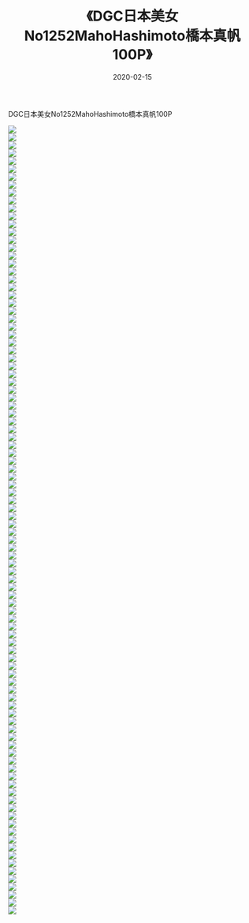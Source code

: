 ﻿---
layout: post
title:  《DGC日本美女No1252MahoHashimoto橋本真帆100P》
date:   2020-02-15
img: http://img.660000.xyz/Sharelink/性感/2020/DGC日本美女No1252MahoHashimoto橋本真帆100P/000.jpg
categories: [美女, 清纯, 唯美]
---

DGC日本美女No1252MahoHashimoto橋本真帆100P

  ![](http://img.660000.xyz/Sharelink/性感/2020/DGC日本美女No1252MahoHashimoto橋本真帆100P/001.jpg) <br> ![](http://img.660000.xyz/Sharelink/性感/2020/DGC日本美女No1252MahoHashimoto橋本真帆100P/002.jpg) <br> ![](http://img.660000.xyz/Sharelink/性感/2020/DGC日本美女No1252MahoHashimoto橋本真帆100P/003.jpg) <br> ![](http://img.660000.xyz/Sharelink/性感/2020/DGC日本美女No1252MahoHashimoto橋本真帆100P/004.jpg) <br> ![](http://img.660000.xyz/Sharelink/性感/2020/DGC日本美女No1252MahoHashimoto橋本真帆100P/005.jpg) <br> ![](http://img.660000.xyz/Sharelink/性感/2020/DGC日本美女No1252MahoHashimoto橋本真帆100P/006.jpg) <br> ![](http://img.660000.xyz/Sharelink/性感/2020/DGC日本美女No1252MahoHashimoto橋本真帆100P/007.jpg) <br> ![](http://img.660000.xyz/Sharelink/性感/2020/DGC日本美女No1252MahoHashimoto橋本真帆100P/008.jpg) <br> ![](http://img.660000.xyz/Sharelink/性感/2020/DGC日本美女No1252MahoHashimoto橋本真帆100P/009.jpg) <br> ![](http://img.660000.xyz/Sharelink/性感/2020/DGC日本美女No1252MahoHashimoto橋本真帆100P/010.jpg) <br> ![](http://img.660000.xyz/Sharelink/性感/2020/DGC日本美女No1252MahoHashimoto橋本真帆100P/011.jpg) <br> ![](http://img.660000.xyz/Sharelink/性感/2020/DGC日本美女No1252MahoHashimoto橋本真帆100P/012.jpg) <br> ![](http://img.660000.xyz/Sharelink/性感/2020/DGC日本美女No1252MahoHashimoto橋本真帆100P/013.jpg) <br> ![](http://img.660000.xyz/Sharelink/性感/2020/DGC日本美女No1252MahoHashimoto橋本真帆100P/014.jpg) <br> ![](http://img.660000.xyz/Sharelink/性感/2020/DGC日本美女No1252MahoHashimoto橋本真帆100P/015.jpg) <br> ![](http://img.660000.xyz/Sharelink/性感/2020/DGC日本美女No1252MahoHashimoto橋本真帆100P/016.jpg) <br> ![](http://img.660000.xyz/Sharelink/性感/2020/DGC日本美女No1252MahoHashimoto橋本真帆100P/017.jpg) <br> ![](http://img.660000.xyz/Sharelink/性感/2020/DGC日本美女No1252MahoHashimoto橋本真帆100P/018.jpg) <br> ![](http://img.660000.xyz/Sharelink/性感/2020/DGC日本美女No1252MahoHashimoto橋本真帆100P/019.jpg) <br> ![](http://img.660000.xyz/Sharelink/性感/2020/DGC日本美女No1252MahoHashimoto橋本真帆100P/020.jpg) <br> ![](http://img.660000.xyz/Sharelink/性感/2020/DGC日本美女No1252MahoHashimoto橋本真帆100P/021.jpg) <br> ![](http://img.660000.xyz/Sharelink/性感/2020/DGC日本美女No1252MahoHashimoto橋本真帆100P/022.jpg) <br> ![](http://img.660000.xyz/Sharelink/性感/2020/DGC日本美女No1252MahoHashimoto橋本真帆100P/023.jpg) <br> ![](http://img.660000.xyz/Sharelink/性感/2020/DGC日本美女No1252MahoHashimoto橋本真帆100P/024.jpg) <br> ![](http://img.660000.xyz/Sharelink/性感/2020/DGC日本美女No1252MahoHashimoto橋本真帆100P/025.jpg) <br> ![](http://img.660000.xyz/Sharelink/性感/2020/DGC日本美女No1252MahoHashimoto橋本真帆100P/026.jpg) <br> ![](http://img.660000.xyz/Sharelink/性感/2020/DGC日本美女No1252MahoHashimoto橋本真帆100P/027.jpg) <br> ![](http://img.660000.xyz/Sharelink/性感/2020/DGC日本美女No1252MahoHashimoto橋本真帆100P/028.jpg) <br> ![](http://img.660000.xyz/Sharelink/性感/2020/DGC日本美女No1252MahoHashimoto橋本真帆100P/029.jpg) <br> ![](http://img.660000.xyz/Sharelink/性感/2020/DGC日本美女No1252MahoHashimoto橋本真帆100P/030.jpg) <br> ![](http://img.660000.xyz/Sharelink/性感/2020/DGC日本美女No1252MahoHashimoto橋本真帆100P/031.jpg) <br> ![](http://img.660000.xyz/Sharelink/性感/2020/DGC日本美女No1252MahoHashimoto橋本真帆100P/032.jpg) <br> ![](http://img.660000.xyz/Sharelink/性感/2020/DGC日本美女No1252MahoHashimoto橋本真帆100P/033.jpg) <br> ![](http://img.660000.xyz/Sharelink/性感/2020/DGC日本美女No1252MahoHashimoto橋本真帆100P/034.jpg) <br> ![](http://img.660000.xyz/Sharelink/性感/2020/DGC日本美女No1252MahoHashimoto橋本真帆100P/035.jpg) <br> ![](http://img.660000.xyz/Sharelink/性感/2020/DGC日本美女No1252MahoHashimoto橋本真帆100P/036.jpg) <br> ![](http://img.660000.xyz/Sharelink/性感/2020/DGC日本美女No1252MahoHashimoto橋本真帆100P/037.jpg) <br> ![](http://img.660000.xyz/Sharelink/性感/2020/DGC日本美女No1252MahoHashimoto橋本真帆100P/038.jpg) <br> ![](http://img.660000.xyz/Sharelink/性感/2020/DGC日本美女No1252MahoHashimoto橋本真帆100P/039.jpg) <br> ![](http://img.660000.xyz/Sharelink/性感/2020/DGC日本美女No1252MahoHashimoto橋本真帆100P/040.jpg) <br> ![](http://img.660000.xyz/Sharelink/性感/2020/DGC日本美女No1252MahoHashimoto橋本真帆100P/041.jpg) <br> ![](http://img.660000.xyz/Sharelink/性感/2020/DGC日本美女No1252MahoHashimoto橋本真帆100P/042.jpg) <br> ![](http://img.660000.xyz/Sharelink/性感/2020/DGC日本美女No1252MahoHashimoto橋本真帆100P/043.jpg) <br> ![](http://img.660000.xyz/Sharelink/性感/2020/DGC日本美女No1252MahoHashimoto橋本真帆100P/044.jpg) <br> ![](http://img.660000.xyz/Sharelink/性感/2020/DGC日本美女No1252MahoHashimoto橋本真帆100P/045.jpg) <br> ![](http://img.660000.xyz/Sharelink/性感/2020/DGC日本美女No1252MahoHashimoto橋本真帆100P/046.jpg) <br> ![](http://img.660000.xyz/Sharelink/性感/2020/DGC日本美女No1252MahoHashimoto橋本真帆100P/047.jpg) <br> ![](http://img.660000.xyz/Sharelink/性感/2020/DGC日本美女No1252MahoHashimoto橋本真帆100P/048.jpg) <br> ![](http://img.660000.xyz/Sharelink/性感/2020/DGC日本美女No1252MahoHashimoto橋本真帆100P/049.jpg) <br> ![](http://img.660000.xyz/Sharelink/性感/2020/DGC日本美女No1252MahoHashimoto橋本真帆100P/050.jpg) <br> ![](http://img.660000.xyz/Sharelink/性感/2020/DGC日本美女No1252MahoHashimoto橋本真帆100P/051.jpg) <br> ![](http://img.660000.xyz/Sharelink/性感/2020/DGC日本美女No1252MahoHashimoto橋本真帆100P/052.jpg) <br> ![](http://img.660000.xyz/Sharelink/性感/2020/DGC日本美女No1252MahoHashimoto橋本真帆100P/053.jpg) <br> ![](http://img.660000.xyz/Sharelink/性感/2020/DGC日本美女No1252MahoHashimoto橋本真帆100P/054.jpg) <br> ![](http://img.660000.xyz/Sharelink/性感/2020/DGC日本美女No1252MahoHashimoto橋本真帆100P/055.jpg) <br> ![](http://img.660000.xyz/Sharelink/性感/2020/DGC日本美女No1252MahoHashimoto橋本真帆100P/056.jpg) <br> ![](http://img.660000.xyz/Sharelink/性感/2020/DGC日本美女No1252MahoHashimoto橋本真帆100P/057.jpg) <br> ![](http://img.660000.xyz/Sharelink/性感/2020/DGC日本美女No1252MahoHashimoto橋本真帆100P/058.jpg) <br> ![](http://img.660000.xyz/Sharelink/性感/2020/DGC日本美女No1252MahoHashimoto橋本真帆100P/059.jpg) <br> ![](http://img.660000.xyz/Sharelink/性感/2020/DGC日本美女No1252MahoHashimoto橋本真帆100P/060.jpg) <br> ![](http://img.660000.xyz/Sharelink/性感/2020/DGC日本美女No1252MahoHashimoto橋本真帆100P/061.jpg) <br> ![](http://img.660000.xyz/Sharelink/性感/2020/DGC日本美女No1252MahoHashimoto橋本真帆100P/062.jpg) <br> ![](http://img.660000.xyz/Sharelink/性感/2020/DGC日本美女No1252MahoHashimoto橋本真帆100P/063.jpg) <br> ![](http://img.660000.xyz/Sharelink/性感/2020/DGC日本美女No1252MahoHashimoto橋本真帆100P/064.jpg) <br> ![](http://img.660000.xyz/Sharelink/性感/2020/DGC日本美女No1252MahoHashimoto橋本真帆100P/065.jpg) <br> ![](http://img.660000.xyz/Sharelink/性感/2020/DGC日本美女No1252MahoHashimoto橋本真帆100P/066.jpg) <br> ![](http://img.660000.xyz/Sharelink/性感/2020/DGC日本美女No1252MahoHashimoto橋本真帆100P/067.jpg) <br> ![](http://img.660000.xyz/Sharelink/性感/2020/DGC日本美女No1252MahoHashimoto橋本真帆100P/068.jpg) <br> ![](http://img.660000.xyz/Sharelink/性感/2020/DGC日本美女No1252MahoHashimoto橋本真帆100P/069.jpg) <br> ![](http://img.660000.xyz/Sharelink/性感/2020/DGC日本美女No1252MahoHashimoto橋本真帆100P/070.jpg) <br> ![](http://img.660000.xyz/Sharelink/性感/2020/DGC日本美女No1252MahoHashimoto橋本真帆100P/071.jpg) <br> ![](http://img.660000.xyz/Sharelink/性感/2020/DGC日本美女No1252MahoHashimoto橋本真帆100P/072.jpg) <br> ![](http://img.660000.xyz/Sharelink/性感/2020/DGC日本美女No1252MahoHashimoto橋本真帆100P/073.jpg) <br> ![](http://img.660000.xyz/Sharelink/性感/2020/DGC日本美女No1252MahoHashimoto橋本真帆100P/074.jpg) <br> ![](http://img.660000.xyz/Sharelink/性感/2020/DGC日本美女No1252MahoHashimoto橋本真帆100P/075.jpg) <br> ![](http://img.660000.xyz/Sharelink/性感/2020/DGC日本美女No1252MahoHashimoto橋本真帆100P/076.jpg) <br> ![](http://img.660000.xyz/Sharelink/性感/2020/DGC日本美女No1252MahoHashimoto橋本真帆100P/077.jpg) <br> ![](http://img.660000.xyz/Sharelink/性感/2020/DGC日本美女No1252MahoHashimoto橋本真帆100P/078.jpg) <br> ![](http://img.660000.xyz/Sharelink/性感/2020/DGC日本美女No1252MahoHashimoto橋本真帆100P/079.jpg) <br> ![](http://img.660000.xyz/Sharelink/性感/2020/DGC日本美女No1252MahoHashimoto橋本真帆100P/080.jpg) <br> ![](http://img.660000.xyz/Sharelink/性感/2020/DGC日本美女No1252MahoHashimoto橋本真帆100P/081.jpg) <br> ![](http://img.660000.xyz/Sharelink/性感/2020/DGC日本美女No1252MahoHashimoto橋本真帆100P/082.jpg) <br> ![](http://img.660000.xyz/Sharelink/性感/2020/DGC日本美女No1252MahoHashimoto橋本真帆100P/083.jpg) <br> ![](http://img.660000.xyz/Sharelink/性感/2020/DGC日本美女No1252MahoHashimoto橋本真帆100P/084.jpg) <br> ![](http://img.660000.xyz/Sharelink/性感/2020/DGC日本美女No1252MahoHashimoto橋本真帆100P/085.jpg) <br> ![](http://img.660000.xyz/Sharelink/性感/2020/DGC日本美女No1252MahoHashimoto橋本真帆100P/086.jpg) <br> ![](http://img.660000.xyz/Sharelink/性感/2020/DGC日本美女No1252MahoHashimoto橋本真帆100P/087.jpg) <br> ![](http://img.660000.xyz/Sharelink/性感/2020/DGC日本美女No1252MahoHashimoto橋本真帆100P/088.jpg) <br> ![](http://img.660000.xyz/Sharelink/性感/2020/DGC日本美女No1252MahoHashimoto橋本真帆100P/089.jpg) <br> ![](http://img.660000.xyz/Sharelink/性感/2020/DGC日本美女No1252MahoHashimoto橋本真帆100P/090.jpg) <br> ![](http://img.660000.xyz/Sharelink/性感/2020/DGC日本美女No1252MahoHashimoto橋本真帆100P/091.jpg) <br> ![](http://img.660000.xyz/Sharelink/性感/2020/DGC日本美女No1252MahoHashimoto橋本真帆100P/092.jpg) <br> ![](http://img.660000.xyz/Sharelink/性感/2020/DGC日本美女No1252MahoHashimoto橋本真帆100P/093.jpg) <br> ![](http://img.660000.xyz/Sharelink/性感/2020/DGC日本美女No1252MahoHashimoto橋本真帆100P/094.jpg) <br> ![](http://img.660000.xyz/Sharelink/性感/2020/DGC日本美女No1252MahoHashimoto橋本真帆100P/095.jpg) <br> ![](http://img.660000.xyz/Sharelink/性感/2020/DGC日本美女No1252MahoHashimoto橋本真帆100P/096.jpg) <br> ![](http://img.660000.xyz/Sharelink/性感/2020/DGC日本美女No1252MahoHashimoto橋本真帆100P/097.jpg) <br> ![](http://img.660000.xyz/Sharelink/性感/2020/DGC日本美女No1252MahoHashimoto橋本真帆100P/098.jpg) <br> ![](http://img.660000.xyz/Sharelink/性感/2020/DGC日本美女No1252MahoHashimoto橋本真帆100P/099.jpg) <br> ![](http://img.660000.xyz/Sharelink/性感/2020/DGC日本美女No1252MahoHashimoto橋本真帆100P/100.jpg) <br>